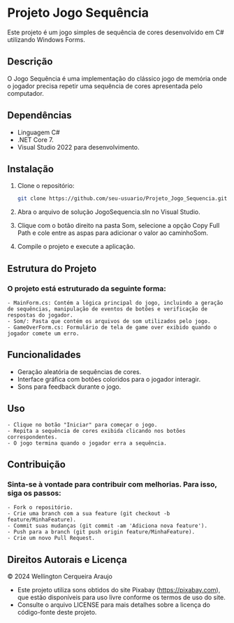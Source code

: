 # Projeto Jogo Sequência

Este projeto é um jogo simples de sequência de cores desenvolvido em C# utilizando Windows Forms.

## Descrição

O Jogo Sequência é uma implementação do clássico jogo de memória onde o jogador precisa repetir uma sequência de cores apresentada pelo computador.

## Dependências

  - Linguagem C#
  - .NET Core 7.
  - Visual Studio 2022 para desenvolvimento.

## Instalação

1. Clone o repositório:

   ```bash
   git clone https://github.com/seu-usuario/Projeto_Jogo_Sequencia.git
   
2. Abra o arquivo de solução JogoSequencia.sln no Visual Studio.

3. Clique com o botão direito na pasta Som, selecione a opção Copy Full Path e cole entre as aspas para adicionar o valor ao caminhoSom. 

4. Compile o projeto e execute a aplicação.

## Estrutura do Projeto

### O projeto está estruturado da seguinte forma:

    - MainForm.cs: Contém a lógica principal do jogo, incluindo a geração de sequências, manipulação de eventos de botões e verificação de respostas do jogador.
    - Som/: Pasta que contém os arquivos de som utilizados pelo jogo.
    - GameOverForm.cs: Formulário de tela de game over exibido quando o jogador comete um erro.

## Funcionalidades

- Geração aleatória de sequências de cores.
- Interface gráfica com botões coloridos para o jogador interagir.
- Sons para feedback durante o jogo.


## Uso

    - Clique no botão "Iniciar" para começar o jogo.
    - Repita a sequência de cores exibida clicando nos botões correspondentes.
    - O jogo termina quando o jogador erra a sequência.

## Contribuição

### Sinta-se à vontade para contribuir com melhorias. Para isso, siga os passos:

    - Fork o repositório.
    - Crie uma branch com a sua feature (git checkout -b feature/MinhaFeature).
    - Commit suas mudanças (git commit -am 'Adiciona nova feature').
    - Push para a branch (git push origin feature/MinhaFeature).
    - Crie um novo Pull Request.
    
## Direitos Autorais e Licença

© 2024 Wellington Cerqueira Araujo

- Este projeto utiliza sons obtidos do site Pixabay (https://pixabay.com), que estão disponíveis para uso livre conforme os termos de uso do site.
- Consulte o arquivo LICENSE para mais detalhes sobre a licença do código-fonte deste projeto.
